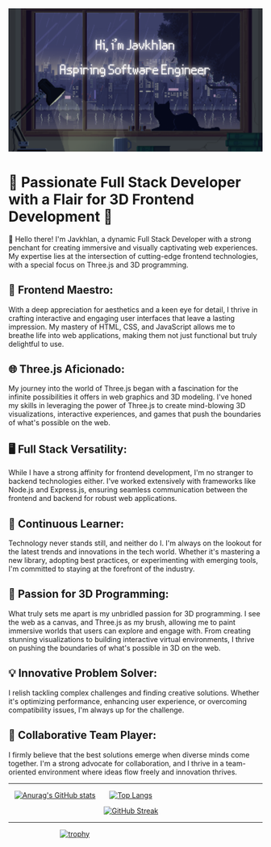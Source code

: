 [![MasterHead](https://raw.githubusercontent.com/Skitarii11/Skitarii11/main/Hi%2C%20i.png)](https://github.com/Skitarii11)
---

# 🚀 Passionate Full Stack Developer with a Flair for 3D Frontend Development 🌟

👋 Hello there! I'm Javkhlan, a dynamic Full Stack Developer with a strong penchant for creating immersive and visually captivating web experiences. My expertise lies at the intersection of cutting-edge frontend technologies, with a special focus on Three.js and 3D programming.


## 🎨 Frontend Maestro: 
With a deep appreciation for aesthetics and a keen eye for detail, I thrive in crafting interactive and engaging user interfaces that leave a lasting impression. My mastery of HTML, CSS, and JavaScript allows me to breathe life into web applications, making them not just functional but truly delightful to use.

## 🌐 Three.js Aficionado: 
My journey into the world of Three.js began with a fascination for the infinite possibilities it offers in web graphics and 3D modeling. I've honed my skills in leveraging the power of Three.js to create mind-blowing 3D visualizations, interactive experiences, and games that push the boundaries of what's possible on the web.

## 🖥️ Full Stack Versatility: 
While I have a strong affinity for frontend development, I'm no stranger to backend technologies either. I've worked extensively with frameworks like Node.js and Express.js, ensuring seamless communication between the frontend and backend for robust web applications.

## 🚀 Continuous Learner: 
Technology never stands still, and neither do I. I'm always on the lookout for the latest trends and innovations in the tech world. Whether it's mastering a new library, adopting best practices, or experimenting with emerging tools, I'm committed to staying at the forefront of the industry.

## 🌟 Passion for 3D Programming: 
What truly sets me apart is my unbridled passion for 3D programming. I see the web as a canvas, and Three.js as my brush, allowing me to paint immersive worlds that users can explore and engage with. From creating stunning visualizations to building interactive virtual environments, I thrive on pushing the boundaries of what's possible in 3D on the web.

## 💡 Innovative Problem Solver: 
I relish tackling complex challenges and finding creative solutions. Whether it's optimizing performance, enhancing user experience, or overcoming compatibility issues, I'm always up for the challenge.

## 🤝 Collaborative Team Player: 
I firmly believe that the best solutions emerge when diverse minds come together. I'm a strong advocate for collaboration, and I thrive in a team-oriented environment where ideas flow freely and innovation thrives.

---
&nbsp;&nbsp;&nbsp;[![Anurag's GitHub stats](https://github-readme-stats.vercel.app/api?username=Skitarii11&theme=synthwave&show_icons=true)](https://github.com/anuraghazr/github-readme-stats)&nbsp;&nbsp;&nbsp;&nbsp;&nbsp;&nbsp;&nbsp;[![Top Langs](https://github-readme-stats.vercel.app/api/top-langs/?username=Skitarii11&theme=synthwave&show_icons=true)](https://github.com/anuraghazra/github-readme-stats)

&nbsp;&nbsp;&nbsp;&nbsp;&nbsp;&nbsp;&nbsp;&nbsp;&nbsp;&nbsp;&nbsp;&nbsp;&nbsp;&nbsp;&nbsp;&nbsp;&nbsp;&nbsp;&nbsp;&nbsp;&nbsp;&nbsp;&nbsp;&nbsp;&nbsp;&nbsp;&nbsp;&nbsp;&nbsp;&nbsp;&nbsp;&nbsp;&nbsp;&nbsp;&nbsp;&nbsp;&nbsp;&nbsp;&nbsp;&nbsp;&nbsp;&nbsp;&nbsp;&nbsp;&nbsp;&nbsp;&nbsp;&nbsp;[![GitHub Streak](https://github-readme-streak-stats.herokuapp.com?user=Skitarii11&theme=synthwave)](https://git.io/streak-stats)


---
&nbsp;&nbsp;&nbsp;&nbsp;&nbsp;&nbsp;&nbsp;&nbsp;&nbsp;&nbsp;&nbsp;&nbsp;&nbsp;&nbsp;&nbsp;&nbsp;&nbsp;&nbsp;&nbsp;&nbsp;&nbsp;&nbsp;&nbsp;&nbsp;&nbsp;&nbsp;[![trophy](https://github-profile-trophy.vercel.app/?username=Skitarii11&row=1&theme=onedark)](https://github.com/ryo-ma/github-profile-trophy)
